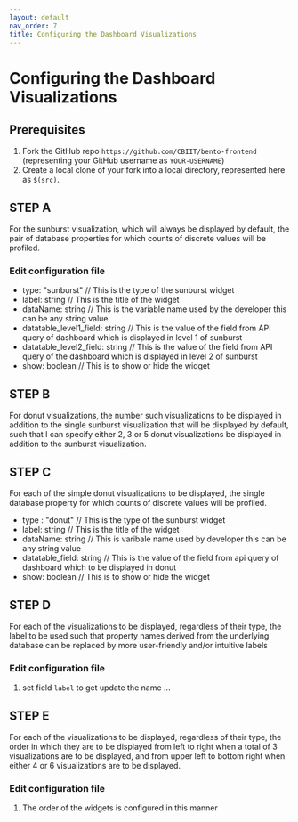 ```yaml
---
layout: default
nav_order: 7
title: Configuring the Dashboard Visualizations
---
```


# Configuring the Dashboard Visualizations

## Prerequisites
1. Fork the GitHub repo `https://github.com/CBIIT/bento-frontend` (representing your GitHub username as `YOUR-USERNAME`)
2. Create a local clone of your fork into a local directory, represented here as `$(src)`.

## STEP A
For the sunburst visualization, which will always be displayed by default, the pair of database properties for which counts of discrete values will be profiled.

### Edit configuration file
 * type: "sunburst" // This is the type of the sunburst widget
 * label: string // This is the title of the widget
 * dataName: string // This is the variable name used by the developer this can be any string value
 * datatable_level1_field: string // This is the value of the field from API query of dashboard which is displayed in level 1 of sunburst
 * datatable_level2_field: string // This is the value of the field from API query of the dashboard which is displayed in level 2 of sunburst
 * show: boolean // This is to show or hide the widget

## STEP B
For donut visualizations, the number such visualizations to be displayed in addition to the single sunburst visualization that will be displayed by default, such that I can specify either 2, 3 or 5 donut visualizations be displayed in addition to the sunburst visualization.

## STEP C
For each of the simple donut visualizations to be displayed, the single database property for which counts of discrete values will be profiled.

 * type : "donut" // This is the type of the sunburst widget
 * label: string // This is the title of the widget
 * dataName: string // This is varibale name used by developer this can be any string value
 * datatable_field: string // This is the value of the field from api query of dashboard which to be displayed in donut
 * show: boolean // This is to show or hide the widget

## STEP D
For each of the visualizations to be displayed, regardless of their type, the label to be used such that property names derived from the underlying database can be replaced by more user-friendly and/or intuitive labels

### Edit configuration file
 1. set field `label` to get update the name ...

## STEP E
For each of the visualizations to be displayed, regardless of their type, the order in which they are to be displayed from left to right when a total of 3 visualizations are to be displayed, and from upper left to bottom right when either 4 or 6 visualizations are to be displayed.

### Edit configuration file
 1. The order of the widgets is configured in this manner

